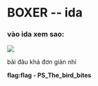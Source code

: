 # BOXER -- ida

### vào ida xem sao:

![](https://i.imgur.com/6IbM4Hd.png)

bài đâu khá đơn giản nhỉ

**flag:flag - PS_The_bird_bites**
